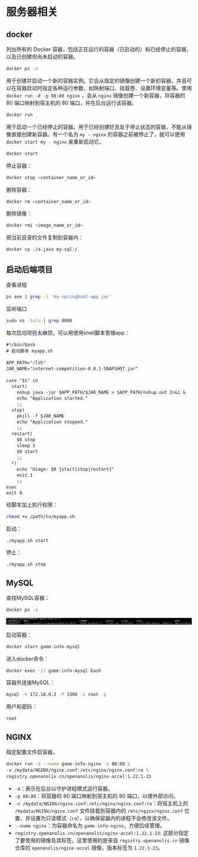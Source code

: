 # 服务器相关

## docker

列出所有的 Docker 容器，包括正在运行的容器（已启动的）和已经停止的容器，以及已创建但尚未启动的容器。

```bash
docker ps -a
```

用于创建并启动一个新的容器实例。它会从指定的镜像创建一个新的容器，并且可以在容器启动时指定各种运行参数，如映射端口、挂载卷、设置环境变量等。使用 `docker run -d -p 80:80 nginx` ，会从 `nginx` 镜像创建一个新容器，将容器的 80 端口映射到宿主机的 80 端口，并在后台运行该容器。

```bash
docker run
```

用于启动一个已经停止的容器。用于已经创建好且处于停止状态的容器，不能从镜像直接创建新容器。有一个名为 `my - nginx` 的容器之前被停止了，就可以使用 `docker start my - nginx` 来重新启动它。

```bash
docker start
```

停止容器：

```bash
docker stop <container_name_or_id>
```

删除容器：

```bash
docker rm <container_name_or_id>
```

删除镜像：

```bash
docker rmi <image_name_or_id>
```

把当前目录的文件复制到容器内：

```bash
docker cp ./a.java my-sql:/
```



## 启动后端项目

查看进程

```bash
ps aux | grep -i 'my-springboot-app.jar'
```

监听端口

```bash
sudo ss -tuln | grep 8080
```

每次启动项目太麻烦，可以用使用shell脚本管理app：

```shell
#!/bin/bash
# 启动脚本 myapp.sh

APP_PATH="/lzh"
JAR_NAME="internet-competition-0.0.1-SNAPSHOT.jar"

case "$1" in
  start)
    nohup java -jar $APP_PATH/$JAR_NAME > $APP_PATH/nohup.out 2>&1 &
    echo "Application started."
    ;;
  stop)
    pkill -f $JAR_NAME
    echo "Application stopped."
    ;;
  restart)
    $0 stop
    sleep 2
    $0 start
    ;;
  *)
    echo "Usage: $0 {start|stop|restart}"
    exit 1
    ;;
esac
exit 0
```

给脚本加上执行权限：

```bash
chmod +x /path/to/myapp.sh
```

启动：

```bash
./myapp.sh start
```

停止：

```bash
./myapp.sh stop
```



## MySQL

查找MySQL容器：

```bash
docker ps -a
```

![image-20250121112127570](./服务器相关.assets/image-20250121112127570.png)

启动容器：

```bash
docker start game-info-mysql
```

进入docker命令：

```bash
docker exec -it game-info-mysql bash
```

容器外连接MySQL：

```bash
mysql -h 172.18.0.2 -P 3306 -u root -p
```

用户和密码：

```bash
root
```

## NGINX

指定配置文件启容器。

```bash
docker run -d --name game-info-nginx -p 80:80 \
-v /mydata/NGINX/nginx.conf:/etc/nginx/nginx.conf:ro \
registry.openanolis.cn/openanolis/nginx-accel:1.22.1-23
```

- `-d`：表示在后台以守护进程模式运行容器。
- `-p 80:80`：将容器的 80 端口映射到宿主机的 80 端口，以便外部访问。
- `-v /mydata/NGINX/nginx.conf:/etc/nginx/nginx.conf:ro`：将宿主机上的 `/mydata/NGINX/nginx.conf` 文件挂载到容器内的 `/etc/nginx/nginx.conf` 位置，并设置为只读模式（`ro`），以确保容器内的进程不会修改该文件。
- `--name nginx`：为容器命名为 `game-info-nginx`，方便后续管理。
- `registry.openanolis.cn/openanolis/nginx-accel:1.22.1-23`: 这部分指定了要使用的镜像及其标签。这里使用的是来自 `registry.openanolis.cn` 镜像仓库的 `openanolis/nginx-accel` 镜像，版本标签为 `1.22.1-23`。

